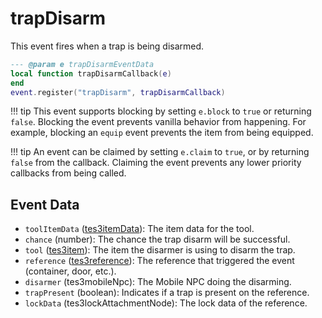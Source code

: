 # trapDisarm

This event fires when a trap is being disarmed.

```lua
--- @param e trapDisarmEventData
local function trapDisarmCallback(e)
end
event.register("trapDisarm", trapDisarmCallback)
```

!!! tip
	This event supports blocking by setting `e.block` to `true` or returning `false`. Blocking the event prevents vanilla behavior from happening. For example, blocking an `equip` event prevents the item from being equipped.

!!! tip
	An event can be claimed by setting `e.claim` to `true`, or by returning `false` from the callback. Claiming the event prevents any lower priority callbacks from being called.

## Event Data

* `toolItemData` ([tes3itemData](../../types/tes3itemData)): The item data for the tool.
* `chance` (number): The chance the trap disarm will be successful.
* `tool` ([tes3item](../../types/tes3item)): The item the disarmer is using to disarm the trap.
* `reference` ([tes3reference](../../types/tes3reference)): The reference that triggered the event (container, door, etc.).
* `disarmer` (tes3mobileNpc): The Mobile NPC doing the disarming.
* `trapPresent` (boolean): Indicates if a trap is present on the reference.
* `lockData` (tes3lockAttachmentNode): The lock data of the reference.

